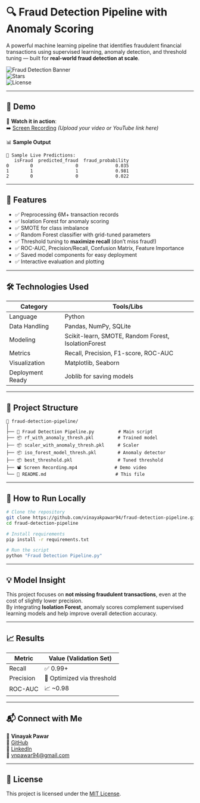 
# 🔍 Fraud Detection Pipeline with Anomaly Scoring

A powerful machine learning pipeline that identifies fraudulent financial transactions using supervised learning, anomaly detection, and threshold tuning — built for **real-world fraud detection at scale**.

![Fraud Detection Banner](https://img.shields.io/badge/Built%20with-Python%20%7C%20Scikit--learn-blue?style=for-the-badge)  
![Stars](https://img.shields.io/github/stars/vinayakpawar94/fraud-detection-pipeline?style=social)  
![License](https://img.shields.io/badge/License-MIT-green.svg)

---

## 🚀 Demo

🎥 **Watch it in action**:  
➡️ [Screen Recording](#) *(Upload your video or YouTube link here)*

📊 **Sample Output**
```
🔮 Sample Live Predictions:
   isFraud  predicted_fraud  fraud_probability
0        0                0              0.035
1        1                1              0.981
2        0                0              0.022
```

---

## 🧠 Features

- ✅ Preprocessing 6M+ transaction records  
- ✅ Isolation Forest for anomaly scoring  
- ✅ SMOTE for class imbalance  
- ✅ Random Forest classifier with grid-tuned parameters  
- ✅ Threshold tuning to **maximize recall** (don’t miss fraud!)  
- ✅ ROC-AUC, Precision/Recall, Confusion Matrix, Feature Importance  
- ✅ Saved model components for easy deployment  
- ✅ Interactive evaluation and plotting

---

## 🛠️ Technologies Used

| Category              | Tools/Libs                                       |
|-----------------------|--------------------------------------------------|
| Language              | Python                                           |
| Data Handling         | Pandas, NumPy, SQLite                            |
| Modeling              | Scikit-learn, SMOTE, Random Forest, IsolationForest |
| Metrics               | Recall, Precision, F1-score, ROC-AUC             |
| Visualization         | Matplotlib, Seaborn                              |
| Deployment Ready      | Joblib for saving models                         |

---

## 📂 Project Structure

```
📁 fraud-detection-pipeline/
│
├── 📄 Fraud Detection Pipeline.py         # Main script
├── 📦 rf_with_anomaly_thresh.pkl         # Trained model
├── 📦 scaler_with_anomaly_thresh.pkl     # Scaler
├── 📦 iso_forest_model_thresh.pkl        # Anomaly detector
├── 📦 best_threshold.pkl                 # Tuned threshold
├── 📽️ Screen Recording.mp4              # Demo video
└── 📑 README.md                          # This file
```

---

## 🧪 How to Run Locally

```bash
# Clone the repository
git clone https://github.com/vinayakpawar94/fraud-detection-pipeline.git
cd fraud-detection-pipeline

# Install requirements
pip install -r requirements.txt

# Run the script
python "Fraud Detection Pipeline.py"
```

---

## 💡 Model Insight

This project focuses on **not missing fraudulent transactions**, even at the cost of slightly lower precision.  
By integrating **Isolation Forest**, anomaly scores complement supervised learning models and help improve overall detection accuracy.

---

## 📈 Results

| Metric         | Value (Validation Set) |
|----------------|------------------------|
| Recall         | ✅ 0.99+               |
| Precision      | 🎯 Optimized via threshold |
| ROC-AUC        | 📈 ~0.98                |

---

## 📬 Connect with Me

👤 **Vinayak Pawar**  
🔗 [GitHub](https://github.com/vinayakpawar94)  
🔗 [LinkedIn](https://linkedin.com/in/vinayak-pawar94)  
📧 vnpawar94@gmail.com

---

## 📄 License

This project is licensed under the [MIT License](LICENSE).
